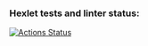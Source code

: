### Hexlet tests and linter status:
[![Actions Status](https://github.com/Kataweb3/qa-engineer-project-84/actions/workflows/hexlet-check.yml/badge.svg)](https://github.com/Kataweb3/qa-engineer-project-84/actions)